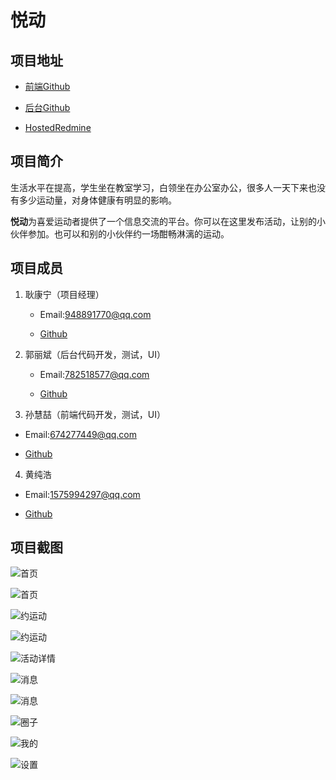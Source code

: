 # 悦动

## 项目地址

* [前端Github](https://github.com/Sunhuizhe/yuedong-project)

* [后台Github](https://github.com/GuoLiBin6/review)

* [HostedRedmine](http://10.7.1.5/projects/abc/issues?c%5B%5D=tracker&c%5B%5D=status&c%5B%5D=priority&c%5B%5D=subject&c%5B%5D=assigned_to&c%5B%5D=updated_on&f%5B%5D=status_id&f%5B%5D=&group_by=&op%5Bstatus_id%5D=%2A&page=1&set_filter=1&utf8=%E2%9C%93)

## 项目简介

生活水平在提高，学生坐在教室学习，白领坐在办公室办公，很多人一天下来也没有多少运动量，对身体健康有明显的影响。

**悦动**为喜爱运动者提供了一个信息交流的平台。你可以在这里发布活动，让别的小伙伴参加。也可以和别的小伙伴约一场酣畅淋漓的运动。

## 项目成员

1. 耿康宁（项目经理）

   * Email:948891770@qq.com
 
   * [Github](https://github.com/gengkangning)

2. 郭丽斌（后台代码开发，测试，UI）

   * Email:782518577@qq.com
 
   * [Github](https://github.com/GuoLiBin6)
 
3. 孙慧喆（前端代码开发，测试，UI）

  * Email:674277449@qq.com
 
  * [Github](https://github.com/Sunhuizhe)

4. 黄纯浩

  * Email:1575994297@qq.com
 
  * [Github](https://github.com/hh970304)
 
 ## 项目截图
 
 ![首页](https://github.com/Sunhuizhe/yuedong-project/blob/master/%E9%A1%B9%E7%9B%AE%E6%88%AA%E5%9B%BE/1.png)
 
 ![首页](https://github.com/Sunhuizhe/yuedong-project/blob/master/%E9%A1%B9%E7%9B%AE%E6%88%AA%E5%9B%BE/2.png)
 
 ![约运动](https://github.com/Sunhuizhe/yuedong-project/blob/master/%E9%A1%B9%E7%9B%AE%E6%88%AA%E5%9B%BE/3.png)
 
 ![约运动](https://github.com/Sunhuizhe/yuedong-project/blob/master/%E9%A1%B9%E7%9B%AE%E6%88%AA%E5%9B%BE/4.png)
 
 ![活动详情](https://github.com/Sunhuizhe/yuedong-project/blob/master/%E9%A1%B9%E7%9B%AE%E6%88%AA%E5%9B%BE/5.png)
 
 ![消息](https://github.com/Sunhuizhe/yuedong-project/blob/master/%E9%A1%B9%E7%9B%AE%E6%88%AA%E5%9B%BE/9.png)
 
 ![消息](https://github.com/Sunhuizhe/yuedong-project/blob/master/%E9%A1%B9%E7%9B%AE%E6%88%AA%E5%9B%BE/10.png)
 
 ![圈子](https://github.com/Sunhuizhe/yuedong-project/blob/master/%E9%A1%B9%E7%9B%AE%E6%88%AA%E5%9B%BE/6.png)
 
 ![我的](https://github.com/Sunhuizhe/yuedong-project/blob/master/%E9%A1%B9%E7%9B%AE%E6%88%AA%E5%9B%BE/7.png)
 
 ![设置](https://github.com/Sunhuizhe/yuedong-project/blob/master/%E9%A1%B9%E7%9B%AE%E6%88%AA%E5%9B%BE/8.png)
